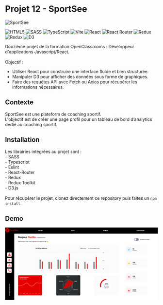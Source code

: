 # Projet 12 - SportSee

![SportSee](https://user.oc-static.com/upload/2020/08/18/15977560509272_logo%20%285%29.png)

![HTML5](https://img.shields.io/badge/html5-%23E34F26.svg?style=for-the-badge&logo=html5&logoColor=white)
![SASS](https://img.shields.io/badge/SASS-hotpink.svg?style=for-the-badge&logo=SASS&logoColor=white)
![TypeScript](https://img.shields.io/badge/typescript-%23007ACC.svg?style=for-the-badge&logo=typescript&logoColor=white)
![Vite](https://img.shields.io/badge/vite-%23646CFF.svg?style=for-the-badge&logo=vite&logoColor=white)
![React](https://img.shields.io/badge/react-%2320232a.svg?style=for-the-badge&logo=react&logoColor=%2361DAFB)
![React Router](https://img.shields.io/badge/React_Router-CA4245?style=for-the-badge&logo=react-router&logoColor=white)
![Redux](https://img.shields.io/badge/Redux-764ABC?style=for-the-badge&logo=redux&logoColor=fff)
![Redux](https://img.shields.io/badge/Redux--ToolKit-593D88?style=for-the-badge&logo=redux&logoColor=white)
![D3](https://img.shields.io/badge/-D3.js-F9A03C?style=for-the-badge&logo=d3dotjs&logoColor=white)


Douzième projet de la formation OpenClassrooms : Développeur d'applications Javascript/React. <br /> <br />
Objectif : 
- Utiliser React pour construire une interface fluide et bien structurée.
- Manipuler D3 pour afficher des données sous forme de graphiques.
- Faire des requêtes API avec Fetch ou Axios pour récupérer les informations nécessaires.

## Contexte
SportSee est une plateform de coaching sportif. <br />
L'objectif est de créer une page profil pour un tableau de bord d’analytics dédié au coaching sportif.

## Installation

Les librairies intégrées au projet sont : <br />
\- SASS <br />
\- Typescript <br />
\- Eslint <br />
\- React-Router <br />
\- Redux <br />
\- Redux Toolkit<br />
\- D3.js <br /> <br />
Pour récupérer le projet, clonez directement ce repository puis faites un ``` npm install ```. <br />

## Demo

<img src="./public/demo.png">